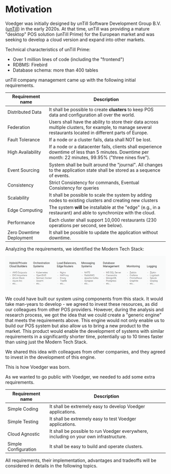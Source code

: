 # Motivation

Voedger was initially designed by unTill Software Development Group B.V. ([unTill](https://untill.com/)) in the early 2020s. At that time, unTill was providing a mature "desktop" POS solution (unTill Prime) for the European market and was seeking to develop a cloud version and expand into other markets.

Technical characteristics of unTill Prime:

- Over 1 million lines of code (including the "frontend")
- RDBMS: Firebird
- Database schema: more than 400 tables

unTill company management came up with the following initial requirements.

| Requirement name | Description |
| ---------------- | ----------- |
| Distributed Data | It shall be possible to create **clusters** to keep POS data and configuration all over the world. |
| Federation       | Users shall have the ability to store their data across multiple clusters, for example, to manage several restaurants located in different parts of Europe.|
| Fault Tolerance  | If a node or a cluster fails, data shall NOT be lost. |
| High Availability | If a node or a datacenter fails, clients shall experience downtime of less than 5 minutes. Downtime per month: 22 minutes, 99.95% ("three nines five").|
| Event Sourcing   | System shall be built around the "journal". All changes to the application state shall be stored as a sequence of events. |
| Consistency      | Strict Consistency for commands, Eventual Consistency for queries|
| Scalability      | It shall be possible to scale the system by adding nodes to existing clusters and creating new clusters|
| Edge Computing   | The system **will** be installable at the "edge" (e.g., in a restaurant) and able to synchronize with the cloud. |
| Performance      | Each cluster shall support 10,000 restaurants (230 operations per second, see below). |
| Zero Downtime Deployment | It shall be possible to update the application without downtime. |

Analyzing the requirements, we identified the Modern Tech Stack:

![Modern Tech Stack](../images/stack.png)

We could have built our system using components from this stack. It would take man-years to develop - we agreed to invest these resources, as did our colleagues from other POS providers. However, during the analysis and research process, we got the idea that we could create a "generic engine" that meets the requirements above. This engine would not only enable us to build our POS system but also allow us to bring a new product to the market. This product would enable the development of systems with similar requirements in a significantly shorter time, potentially up to 10 times faster than using just the Modern Tech Stack.

We shared this idea with colleagues from other companies, and they agreed to invest in the development of this engine.

This is how Voedger was born.

As we wanted to go public with Voedger, we needed to add some extra requirements.

| Requirement name  | Description |
| ----------------- | ----------- |
| Simple Coding     | It shall be extremely easy to develop Voedger applications. |
| Simple Testing    | It shall be extremely easy to test Voedger applications. |
| Cloud Agnostic    | It shall be possible to run Voedger everywhere, including on your own infrastructure. |
| Simple Configuration | It shall be easy to build and operate clusters.|

All requirements, their implementation, advantages and tradeoffs will be considered in details in the following topics.